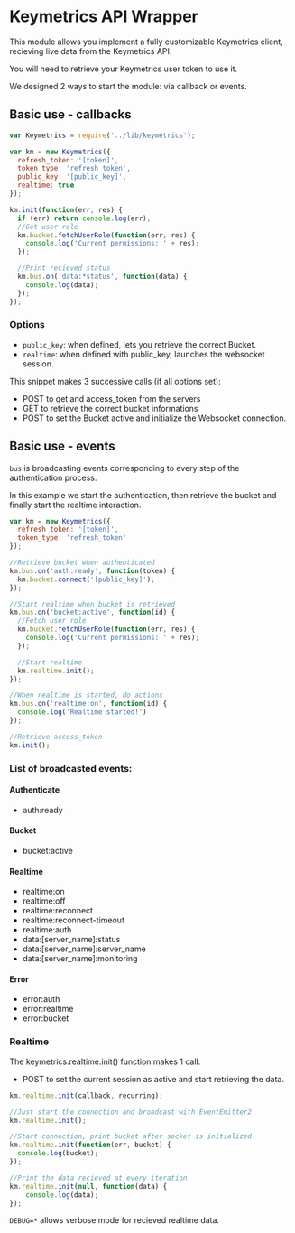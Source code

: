 # Keymetrics API Wrapper

This module allows you implement a fully customizable Keymetrics client, recieving live data from the Keymetrics API.

You will need to retrieve your Keymetrics user token to use it.

We designed 2 ways to start the module: via callback or events.

## Basic use - callbacks

```javascript
var Keymetrics = require('../lib/keymetrics');

var km = new Keymetrics({
  refresh_token: '[token]',
  token_type: 'refresh_token',
  public_key: '[public_key]',
  realtime: true
});

km.init(function(err, res) {
  if (err) return console.log(err);
  //Get user role
  km.bucket.fetchUserRole(function(err, res) {
    console.log('Current permissions: ' + res);
  });

  //Print recieved status
  km.bus.on('data:*status', function(data) {
    console.log(data);
  });
});
```

### Options

*   `public_key`: when defined, lets you retrieve the correct Bucket.
*   `realtime`: when defined with public_key, launches the websocket session.

This snippet makes 3 successive calls (if all options set):

*   POST to get and access_token from the servers
*   GET to retrieve the correct bucket informations
*   POST to set the Bucket active and initialize the Websocket connection.

## Basic use - events

`bus` is broadcasting events corresponding to every step of the authentication process.

In this example we start the authentication, then retrieve the bucket and finally start the realtime interaction.

```javascript
var km = new Keymetrics({
  refresh_token: '[token]',
  token_type: 'refresh_token'
});

//Retrieve bucket when authenticated
km.bus.on('auth:ready', function(token) {
  km.bucket.connect('[public_key]');
});

//Start realtime when bucket is retrieved
km.bus.on('bucket:active', function(id) {
  //Fetch user role
  km.bucket.fetchUserRole(function(err, res) {
    console.log('Current permissions: ' + res);
  });

  //Start realtime
  km.realtime.init();
});

//When realtime is started, do actions
km.bus.on('realtime:on', function(id) {
  console.log('Realtime started!')
});

//Retrieve access_token
km.init();
```

### List of broadcasted events:

#### Authenticate

*   auth:ready


#### Bucket

*   bucket:active

#### Realtime

*   realtime:on
*   realtime:off
*   realtime:reconnect
*   realtime:reconnect-timeout
*   realtime:auth
*   data:\[server_name\]:status
*   data:\[server_name\]:server_name
*   data:\[server_name\]:monitoring

#### Error

*   error:auth
*   error:realtime
*   error:bucket

### Realtime

The keymetrics.realtime.init() function makes 1 call:
*   POST to set the current session as active and start retrieving the data.

```javascript
km.realtime.init(callback, recurring);

//Just start the connection and broadcast with EventEmitter2
km.realtime.init();

//Start connection, print bucket after socket is initialized
km.realtime.init(function(err, bucket) {
  console.log(bucket);
});

//Print the data recieved at every iteration
km.realtime.init(null, function(data) {
    console.log(data);
});
```

`DEBUG=*` allows verbose mode for recieved realtime data.
